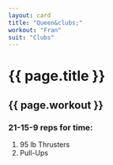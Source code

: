 ```yaml
---
layout: card
title: "Queen&clubs;"
workout: "Fran"
suit: "Clubs"
---
```


<h1>{{ page.title }}</h1>

<h2>{{ page.workout }}</h2>

<h3>21-15-9 reps for time:</h3>

<ol>
  <li>95 lb Thrusters</li>
  <li>Pull-Ups</li>
</ol>
